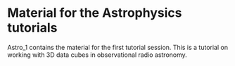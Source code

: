 # Material for the Astrophysics tutorials

Astro_1 contains the material for the first tutorial session. This is a tutorial on working with 3D data cubes in observational radio astronomy.

